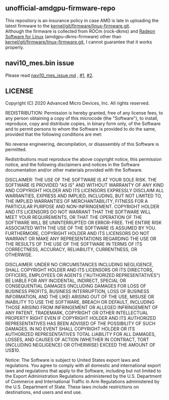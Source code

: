 ## unofficial-amdgpu-firmware-repo
This repository is an insurance policy in case AMD is late in uploading the latest firmware to the [kernel/git/firmware/linux-firmware.git](https://git.kernel.org/pub/scm/linux/kernel/git/firmware/linux-firmware.git/tree/).  
Although the firmware is collected from ROCm (rock-dkms) and [Radeon Software for Linux](http://repo.radeon.com/amdgpu/) (amdgpu-dkms-firmware) other than [kernel/git/firmware/linux-firmware.git](https://git.kernel.org/pub/scm/linux/kernel/git/firmware/linux-firmware.git/tree/), I cannot guarantee that it works properly.  

## navi10_mes.bin issue
Please read [navi10_mes_issue.md](./navi10_mes_issue.md) , [#1](https://github.com/Umio-Yasuno/unofficial-amdgpu-firmware-repo/issues/1), [#2](https://github.com/Umio-Yasuno/unofficial-amdgpu-firmware-repo/issues/2).

## LICENSE

Copyright (C) 2020  Advanced Micro Devices, Inc. All rights reserved.

REDISTRIBUTION: Permission is hereby granted, free of any license fees,
to any person obtaining a copy of this microcode (the "Software"), to
install, reproduce, copy and distribute copies, in binary form only, of
the Software and to permit persons to whom the Software is provided to
do the same, provided that the following conditions are met:

No reverse engineering, decompilation, or disassembly of this Software
is permitted.

Redistributions must reproduce the above copyright notice, this
permission notice, and the following disclaimers and notices in the
Software documentation and/or other materials provided with the
Software.

DISCLAIMER: THE USE OF THE SOFTWARE IS AT YOUR SOLE RISK.  THE SOFTWARE
IS PROVIDED "AS IS" AND WITHOUT WARRANTY OF ANY KIND AND COPYRIGHT
HOLDER AND ITS LICENSORS EXPRESSLY DISCLAIM ALL WARRANTIES, EXPRESS AND
IMPLIED, INCLUDING, BUT NOT LIMITED TO, THE IMPLIED WARRANTIES OF
MERCHANTABILITY, FITNESS FOR A PARTICULAR PURPOSE AND NON-INFRINGEMENT.
COPYRIGHT HOLDER AND ITS LICENSORS DO NOT WARRANT THAT THE SOFTWARE WILL
MEET YOUR REQUIREMENTS, OR THAT THE OPERATION OF THE SOFTWARE WILL BE
UNINTERRUPTED OR ERROR-FREE.  THE ENTIRE RISK ASSOCIATED WITH THE USE OF
THE SOFTWARE IS ASSUMED BY YOU.  FURTHERMORE, COPYRIGHT HOLDER AND ITS
LICENSORS DO NOT WARRANT OR MAKE ANY REPRESENTATIONS REGARDING THE USE
OR THE RESULTS OF THE USE OF THE SOFTWARE IN TERMS OF ITS CORRECTNESS,
ACCURACY, RELIABILITY, CURRENTNESS, OR OTHERWISE.

DISCLAIMER: UNDER NO CIRCUMSTANCES INCLUDING NEGLIGENCE, SHALL COPYRIGHT
HOLDER AND ITS LICENSORS OR ITS DIRECTORS, OFFICERS, EMPLOYEES OR AGENTS
("AUTHORIZED REPRESENTATIVES") BE LIABLE FOR ANY INCIDENTAL, INDIRECT,
SPECIAL OR CONSEQUENTIAL DAMAGES (INCLUDING DAMAGES FOR LOSS OF BUSINESS
PROFITS, BUSINESS INTERRUPTION, LOSS OF BUSINESS INFORMATION, AND THE
LIKE) ARISING OUT OF THE USE, MISUSE OR INABILITY TO USE THE SOFTWARE,
BREACH OR DEFAULT, INCLUDING THOSE ARISING FROM INFRINGEMENT OR ALLEGED
INFRINGEMENT OF ANY PATENT, TRADEMARK, COPYRIGHT OR OTHER INTELLECTUAL
PROPERTY RIGHT EVEN IF COPYRIGHT HOLDER AND ITS AUTHORIZED
REPRESENTATIVES HAS BEEN ADVISED OF THE POSSIBILITY OF SUCH DAMAGES.  IN
NO EVENT SHALL COPYRIGHT HOLDER OR ITS AUTHORIZED REPRESENTATIVES TOTAL
LIABILITY FOR ALL DAMAGES, LOSSES, AND CAUSES OF ACTION (WHETHER IN
CONTRACT, TORT (INCLUDING NEGLIGENCE) OR OTHERWISE) EXCEED THE AMOUNT OF
US$10.

Notice:  The Software is subject to United States export laws and
regulations.  You agree to comply with all domestic and international
export laws and regulations that apply to the Software, including but
not limited to the Export Administration Regulations administered by the
U.S. Department of Commerce and International Traffic in Arm Regulations
administered by the U.S. Department of State.  These laws include
restrictions on destinations, end users and end use.
